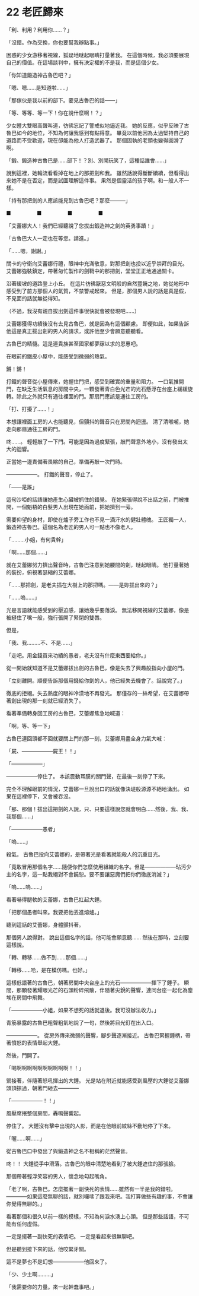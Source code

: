 # 22 老匠歸來

「利、利用？利用你......？」

「沒錯。作為交換，你也要幫我辦點事。」

困惑的少女游移著視線，狐疑地瞇起眼睛打量著我。
在這個時候，我必須要展現自己的價值。在這場談判中，擁有決定權的不是我，而是這個少女。

「你知道鍛造神古魯巴吧？」

「嗯、嗯......是知道啦......」

「那傢伙是我以前的部下。要見古魯巴的話——」

「等、等等、等一下！你在說什麼啊！？」

少女瞪大雙眼高聲叫道，彷彿忘記了警戒似地逼近我。
她的反應，似乎反映了古魯巴如今的地位，不知為何讓我感到有點得意。
畢竟以前他因為太過堅持自己的道路而不受歡迎，現在卻能為他人打造武器了。
那個固執的老頭也變得圓滑了啊。

「鍛、鍛造神古魯巴是......部下！？別、別開玩笑了，這種話誰會......」

說到這裡，她輪流看看掉在地上的那把劍和我。
雖然話說得斷斷續續，但看得出來她不是在否定，而是試圖理解這件事。
果然是個靈活的孩子啊。和一般人不一樣。

「持有那把劍的人應該能見到古魯巴吧？那麼———」

■　　　　　■　　　　　■　　　　　■

「艾蕾娜大人！我們已經聽說了您拔出鍛造神之劍的英勇事蹟！」

「古魯巴大人一定也在等您。請進。」

「......嗯，謝謝。」

關卡的守衛向艾蕾娜行禮，眼神中充滿敬意，對那把劍也投以近乎崇拜的目光。
艾蕾娜強裝鎮定，帶著匆忙製作的劍鞘中的那把劍，堂堂正正地通過關卡。

沿著緩坡的道路登上小丘。
在這片彷彿厭惡文明般的自然豐饒之地，她從地形中感受到了前方那個人的氣質，不禁警戒起來。
但是，那個男人說的話是真是假，不見面的話就無從得知。

（不過，我沒有親自拔出劍這件事很快就會被發現吧......）

艾蕾娜獲得功績後沒有去見古魯巴，就是因為有這個顧慮。
即便如此，如果告訴他這是真正拔出劍的男人的請求，或許他至少會願意聽聽看。

古魯巴的精髓。這是連貴族甚至國家都夢寐以求的恩惠吧。

在眼前的鐵皮小屋中，能感受到微弱的熱氣。

鏘！鏘！

打鐵的聲音從小屋傳來，她握住門把，感受到確實的重量和阻力。
一口氣推開門，在缺乏生活氣息的房間中央，一顆發著青白色光芒的光石懸浮在台座上緩緩旋轉。除此之外就只有通往裡面的門。那扇門應該是通往工房的。

「打、打擾了......！」

本想讓裡面工房的人也能聽見，但顫抖的聲音只在房間內迴盪。
清了清喉嚨，她走向那扇通往工房的門。

咚......。
輕輕敲了一下門。可能是因為過度緊張，敲門聲意外地小，沒有發出太大的迴響。

正當她一邊責備著畏縮的自己，準備再敲一次門時。

——————。
打鐵的聲音，停止了。

「——是誰」

這句沙啞的話語讓她產生心臟被抓住的錯覺。
在她緊張得說不出話之前，門被推開，一個魁梧的白髮男人出現在她面前，把她擠到一旁。

需要仰望的身材，即使在爐子旁工作也不見一滴汗水的健壯體魄。
王匠獨一人，鍛造神古魯巴。這個名為老匠的男人可一點也不像老人。

「.........小姐，有何貴幹」

「啊......那個......」

就在艾蕾娜努力擠出聲音時，古魯巴注意到她腰間的劍，瞇起眼睛。
他打量著她的裝扮，俯視著瑟縮的艾蕾娜。

「......那把劍，是老夫插在大樹上的那把嗎。——是妳拔出來的？」

「......嗚......」

光是言語就能感受到的壓迫感，讓她幾乎要落淚。
無法移開視線的艾蕾娜，像是被縫住了嘴一般，強行張開了緊閉的雙唇。

但是，

「我、我.........不、不是......」

「走吧。用金錢買來功績的愚者，老夫沒有什麼東西要給你。」

從一開始就知道不是艾蕾娜拔出劍的古魯巴，像是失去了興趣般指向小屋的門。

「立刻離開。順便告訴那個用錢給你劍的人，他已經失去機會了。話說完了。」

徹底的拒絕。失去熱度的眼神冷漠地不再發光。
那僅存的一絲希望，在艾蕾娜帶著劍出現的那一刻就已經消失了。

看著準備轉身回工房的古魯巴，艾蕾娜焦急地喊道：

「啊，等、等一下」

古魯巴連回頭都不回就要關上門的那一刻，艾蕾娜用盡全身力氣大喊：

「屍、——————屍王！！」

「——————」

——————停住了。
本該震動耳膜的關門聲，在最後一刻停了下來。

完全不理解眼前的情況，艾蕾娜一旦說出口的話就像決堤般源源不絕地湧出。
如果在這裡停下，又會被吞沒。

「那、那個！拔出這把劍的人說，只、只要這樣說您就會明白......然後，我、我、我那個......」

「——————愚者」

「嗚......」

殺氣。
古魯巴投向艾蕾娜的，是帶著光是看著就能殺人的沉重目光。

「竟敢冒用那個名字......隨便你們怎麼使用組織的名字。但是——————玷污少主的名字，這一點我絕對不會饒恕。要不要讓惡魔們把你們徹底消滅？」

「嗚......嗚......」

看著嚇得腿軟的艾蕾娜，古魯巴扛起大錘。

「把那個愚者叫來。我要把他丟進熔爐。」

聽到這話的艾蕾娜，身體顫抖著。

那個男人說得對。
說出這個名字的話，他可能會願意聽......
然後在那時，立刻要這樣說。

「轉、轉移......做不到......那個......」

「轉移......哈，是在模仿嗎。也好。」

這樣低語著的古魯巴，朝著房間中央台座上的光石——————揮下了錘子。
瞬間，那顆發著耀眼光芒的石頭粉碎飛散，伴隨著尖銳的聲響，連同台座一起化為塵埃在房間中飛舞。

「——————小姐，如果不想死的話就退後。我可沒辦法收力。」

青筋暴露的古魯巴粗聲粗氣地說了一句，然後將目光釘在出入口。

——————。
從房外傳來微弱的聲響，腳步聲逐漸接近。
古魯巴緊握錘柄，帶著憤怒的表情舉起大錘。

然後，門開了。

「喝啊啊啊啊啊啊啊啊啊啊！！」

緊接著，伴隨著怒吼揮出的大錘。
光是站在附近就能感受到風壓的大錘從艾蕾娜頭頂掠過，朝著門砸去————

「——————！！」

風壓席捲整個房間，轟鳴聲響起。

停住了。
大錘沒有擊中出現的人影，而是在他眼前紋絲不動地停了下來。

「喔......啊......」

從古魯巴口中發出了與鍛造神之名不相稱的茫然聲音。

咚！！
大錘從手中滑落。古魯巴的眼中清楚地看到了被大錘遮住的那張臉。

那個帶著輕浮笑容的男人，懷念地勾起嘴角。

「老了啊，古魯巴。怎麼擺著一副快死的表情......雖然有一半是我的錯啦。————如果這麼無聊的話，就別囉嗦了跟我來吧。我打算做些有趣的事，不會讓你覺得無聊的。」

看著那個和很久以前一樣的模樣，不知為何淚水湧上心頭。
但是那些話語，不可能有任何虛假。

一定是擺著一副快死的表情吧。
一定是看起來很無聊吧。

但是聽到接下來的話，他咬緊牙關。

這不是夢也不是幻想——————他回來了。

「少、少主啊.........」

「我需要你的力量。來一起幹蠢事吧。」